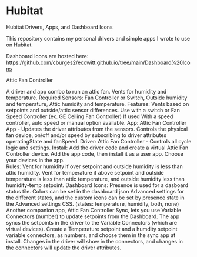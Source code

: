 # Hubitat
Hubitat Drivers, Apps, and Dashboard Icons

This repository contains my personal drivers and simple apps I wrote to use on Hubitat. 

Dashboard Icons are hosted here: https://github.com/cburges2/ecowitt.github.io/tree/main/Dashboard%20Icons

Attic Fan Controller

A driver and app combo to run an attic fan. Vents for humidity and temperature.
Required Sensors: Fan Controller or Switch, Outside humidity and temperature, Attic humidity and temperature. 
Features: Vents based on setpoints and outside/attic sensor differences. Use with a switch or Fan Speed Controller (ex. GE Ceiling Fan Controller) If used With a speed controller, auto speed or manual option available. 
App: Attic Fan Controller App - Updates the driver attributes from the sensors. Controls the physical fan device, on/off and/or speed by subscribing to driver    attributes operatingState and fanSpeed. 
Driver: Attic Fan Controller - Controls all cycle logic and settings. 
Install: Add the driver code and create a virtual Attic Fan Controller device.  Add the app code, then install it as a user app. Choose your devices in the app.   
Rules: Vent for humidity if over setpoint and outside humidity is less than attic humidity. Vent for temperature if above setpoint and outside temperature is less than attic temperature, and outside humidity less than humidity-temp setpoint. 
Dashboard Icons: Presence is used for a dasboard status tile.  Colors can be set in the dashboard json Advanced settings for the different states, and the custom icons can be set by presence state in the Advanced settings CSS. (states: temperature, humidity, both, none)
Another companion app, Attic Fan Controller Sync, lets you use Variable Connectors (number) to update setpoints from the Dashboard. The app syncs the setpoints in the driver to the Variable Connectors (which are virtual devices). Create a Temperature setpoint and a humdity setpoint variable connectors, as numbers, and choose them in the sync app at install. Changes in the driver will show in the connectors, and changes in the connectors will update the driver attributes. 
